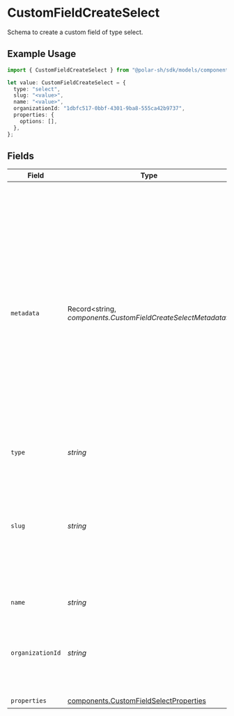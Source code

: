 # CustomFieldCreateSelect

Schema to create a custom field of type select.

## Example Usage

```typescript
import { CustomFieldCreateSelect } from "@polar-sh/sdk/models/components/customfieldcreateselect.js";

let value: CustomFieldCreateSelect = {
  type: "select",
  slug: "<value>",
  name: "<value>",
  organizationId: "1dbfc517-0bbf-4301-9ba8-555ca42b9737",
  properties: {
    options: [],
  },
};
```

## Fields

| Field                                                                                                                                                                                                                                                                                                                  | Type                                                                                                                                                                                                                                                                                                                   | Required                                                                                                                                                                                                                                                                                                               | Description                                                                                                                                                                                                                                                                                                            | Example                                                                                                                                                                                                                                                                                                                |
| ---------------------------------------------------------------------------------------------------------------------------------------------------------------------------------------------------------------------------------------------------------------------------------------------------------------------- | ---------------------------------------------------------------------------------------------------------------------------------------------------------------------------------------------------------------------------------------------------------------------------------------------------------------------- | ---------------------------------------------------------------------------------------------------------------------------------------------------------------------------------------------------------------------------------------------------------------------------------------------------------------------- | ---------------------------------------------------------------------------------------------------------------------------------------------------------------------------------------------------------------------------------------------------------------------------------------------------------------------- | ---------------------------------------------------------------------------------------------------------------------------------------------------------------------------------------------------------------------------------------------------------------------------------------------------------------------- |
| `metadata`                                                                                                                                                                                                                                                                                                             | Record<string, *components.CustomFieldCreateSelectMetadata*>                                                                                                                                                                                                                                                           | :heavy_minus_sign:                                                                                                                                                                                                                                                                                                     | Key-value object allowing you to store additional information.<br/><br/>The key must be a string with a maximum length of **40 characters**.<br/>The value must be either:<br/><br/>* A string with a maximum length of **500 characters**<br/>* An integer<br/>* A floating-point number<br/>* A boolean<br/><br/>You can store up to **50 key-value pairs**. |                                                                                                                                                                                                                                                                                                                        |
| `type`                                                                                                                                                                                                                                                                                                                 | *string*                                                                                                                                                                                                                                                                                                               | :heavy_check_mark:                                                                                                                                                                                                                                                                                                     | N/A                                                                                                                                                                                                                                                                                                                    |                                                                                                                                                                                                                                                                                                                        |
| `slug`                                                                                                                                                                                                                                                                                                                 | *string*                                                                                                                                                                                                                                                                                                               | :heavy_check_mark:                                                                                                                                                                                                                                                                                                     | Identifier of the custom field. It'll be used as key when storing the value. Must be unique across the organization.It can only contain ASCII letters, numbers and hyphens.                                                                                                                                            |                                                                                                                                                                                                                                                                                                                        |
| `name`                                                                                                                                                                                                                                                                                                                 | *string*                                                                                                                                                                                                                                                                                                               | :heavy_check_mark:                                                                                                                                                                                                                                                                                                     | Name of the custom field.                                                                                                                                                                                                                                                                                              |                                                                                                                                                                                                                                                                                                                        |
| `organizationId`                                                                                                                                                                                                                                                                                                       | *string*                                                                                                                                                                                                                                                                                                               | :heavy_minus_sign:                                                                                                                                                                                                                                                                                                     | The ID of the organization owning the custom field. **Required unless you use an organization token.**                                                                                                                                                                                                                 | 1dbfc517-0bbf-4301-9ba8-555ca42b9737                                                                                                                                                                                                                                                                                   |
| `properties`                                                                                                                                                                                                                                                                                                           | [components.CustomFieldSelectProperties](../../models/components/customfieldselectproperties.md)                                                                                                                                                                                                                       | :heavy_check_mark:                                                                                                                                                                                                                                                                                                     | N/A                                                                                                                                                                                                                                                                                                                    |                                                                                                                                                                                                                                                                                                                        |
